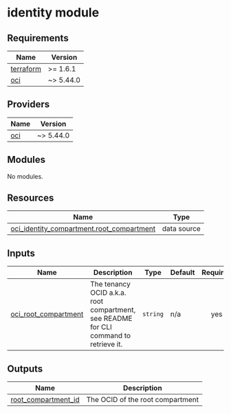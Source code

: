 # identity module

<!-- BEGINNING OF PRE-COMMIT-TERRAFORM DOCS HOOK -->
## Requirements

| Name | Version |
|------|---------|
| <a name="requirement_terraform"></a> [terraform](#requirement\_terraform) | >= 1.6.1 |
| <a name="requirement_oci"></a> [oci](#requirement\_oci) | ~> 5.44.0 |

## Providers

| Name | Version |
|------|---------|
| <a name="provider_oci"></a> [oci](#provider\_oci) | ~> 5.44.0 |

## Modules

No modules.

## Resources

| Name | Type |
|------|------|
| [oci_identity_compartment.root_compartment](https://registry.terraform.io/providers/oracle/oci/latest/docs/data-sources/identity_compartment) | data source |

## Inputs

| Name | Description | Type | Default | Required |
|------|-------------|------|---------|:--------:|
| <a name="input_oci_root_compartment"></a> [oci\_root\_compartment](#input\_oci\_root\_compartment) | The tenancy OCID a.k.a. root compartment, see README for CLI command to retrieve it. | `string` | n/a | yes |

## Outputs

| Name | Description |
|------|-------------|
| <a name="output_root_compartment_id"></a> [root\_compartment\_id](#output\_root\_compartment\_id) | The OCID of the root compartment |
<!-- END OF PRE-COMMIT-TERRAFORM DOCS HOOK -->
